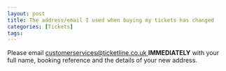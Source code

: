 ```yaml
---
layout: post
title: The address/email I used when buying my tickets has changed
categories: [Tickets]
tags: 
---
```


Please email [customerservices@ticketline.co.uk ](customerservices@ticketline.co.uk) <b>IMMEDIATELY</b> with your full name, booking reference and the details of your new address.